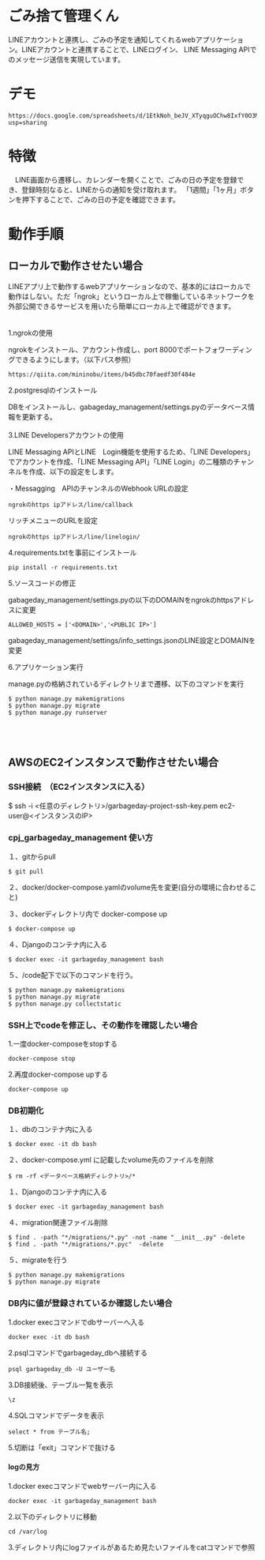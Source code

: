 # ごみ捨て管理くん

LINEアカウントと連携し、ごみの予定を通知してくれるwebアプリケーション。LINEアカウントと連携することで、LINEログイン、
LINE Messaging APIでのメッセージ送信を実現しています。

# デモ
~~~
https://docs.google.com/spreadsheets/d/1EtkNoh_beJV_XTyqguOChw8IxfY0O3MBdfDjI4CJbB4/edit?usp=sharing
~~~
# 特徴

　LINE画面から遷移し、カレンダーを開くことで、ごみの日の予定を登録でき、登録時刻なると、LINEからの通知を受け取れます。
「1週間」「1ヶ月」ボタンを押下することで、ごみの日の予定を確認できます。

# 動作手順

## ローカルで動作させたい場合

LINEアプリ上で動作するwebアプリケーションなので、基本的にはローカルで動作はしない。ただ「ngrok」というローカル上で稼働しているネットワークを外部公開できるサービスを用いたら簡単にローカル上で確認ができます。
<br>
<br>
<br>
1.ngrokの使用

ngrokをインストール、アカウント作成し、port 8000でポートフォワーディングできるようにします。（以下パス参照）
~~~
https://qiita.com/mininobu/items/b45dbc70faedf30f484e
~~~

2.postgresqlのインストール

DBをインストールし、gabageday_management/settings.pyのデータベース情報を更新する。
<br>
<br>
3.LINE Developersアカウントの使用

LINE Messaging APIとLINE　Login機能を使用するため、「LINE Developers」でアカウントを作成、「LINE Messaging API」「LINE Login」の二種類のチャンネルを作成、以下の設定をします。

・Messagging　APIのチャンネルのWebhook URLの設定

~~~
ngrokのhttps ipアドレス/line/callback
~~~

リッチメニューのURLを設定

~~~
ngrokのhttps ipアドレス/line/linelogin/
~~~

4.requirements.txtを事前にインストール

~~~
pip install -r requirements.txt
~~~

5.ソースコードの修正

gabageday_management/settings.pyの以下のDOMAINをngrokのhttpsアドレスに変更

~~~
ALLOWED_HOSTS = ['<DOMAIN>','<PUBLIC IP>']
~~~

gabageday_management/settings/info_settings.jsonのLINE設定とDOMAINを変更

6.アプリケーション実行

manage.pyの格納されているディレクトリまで遷移、以下のコマンドを実行
~~~
$ python manage.py makemigrations
$ python manage.py migrate
$ python manage.py runserver
~~~

<br>
<br>

## AWSのEC2インスタンスで動作させたい場合


###  SSH接続　（EC2インスタンスに入る）

$ ssh -i <任意のディレクトリ>/garbageday-project-ssh-key.pem ec2-user@<インスタンスのIP>　


### cpj_garbageday_management 使い方

１、gitからpull
~~~
$ git pull
~~~
２、docker/docker-compose.yamlのvolume先を変更(自分の環境に合わせること)

３、dockerディレクトリ内で docker-compose up
~~~
$ docker-compose up
~~~
４、Djangoのコンテナ内に入る
~~~
$ docker exec -it garbageday_management bash
~~~
５、/code配下で以下のコマンドを行う。
~~~
$ python manage.py makemigrations
$ python manage.py migrate
$ python manage.py collectstatic
~~~
### SSH上でcodeを修正し、その動作を確認したい場合

1.一度docker-composeをstopする
~~~
docker-compose stop
~~~
2.再度docker-compose upする
~~~
docker-compose up
~~~
### DB初期化

１、dbのコンテナ内に入る
~~~
$ docker exec -it db bash
~~~
２、docker-compose.yml に記載したvolume先のファイルを削除
~~~
$ rm -rf <データベース格納ディレクトリ>/*
~~~
１、Djangoのコンテナ内に入る
~~~
$ docker exec -it garbageday_management bash 
~~~
４、migration関連ファイル削除
~~~
$ find . -path "*/migrations/*.py" -not -name "__init__.py" -delete
$ find . -path "*/migrations/*.pyc"  -delete
~~~
５、migrateを行う
~~~
$ python manage.py makemigrations
$ python manage.py migrate
~~~

### DB内に値が登録されているか確認したい場合

1.docker execコマンドでdbサーバーへ入る

~~~
docker exec -it db bash
~~~

2.psqlコマンドでgarbageday_dbへ接続する
~~~
psql garbageday_db -U ユーザー名
~~~
3.DB接続後、テーブル一覧を表示

~~~
\z
~~~
4.SQLコマンドでデータを表示

~~~
select * from テーブル名;
~~~

5.切断は「exit」コマンドで抜ける

#### logの見方

1.docker execコマンドでwebサーバー内に入る

~~~
docker exec -it garbageday_management bash 
~~~

2.以下のディレクトリに移動
~~~
cd /var/log
~~~

3.ディレクトリ内にlogファイルがあるため見たいファイルをcatコマンドで参照